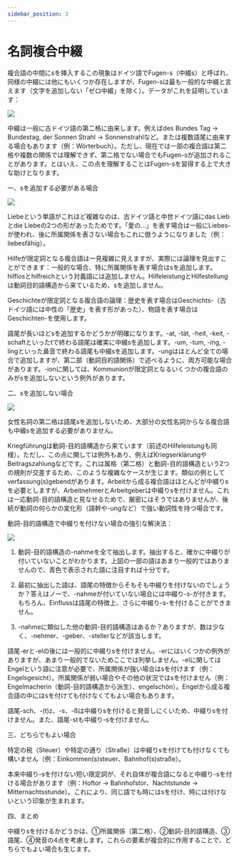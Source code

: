 ```yaml
---
sidebar_position: 3
---
```


# 名詞複合中綴

複合語の中間にsを挿入するこの現象はドイツ語でFugen-s（中綴s）と呼ばれ、同様の中綴には他にもいくつか存在しますが、Fugen-sは最も一般的な中綴と言えます（文字を追加しない「ゼロ中綴」を除く）。データがこれを証明しています：

![](./img/名词复合中缀-1.png)

中綴は一般に古ドイツ語の第二格に由来します。例えばdes Bundes Tag → Bundestag, der Sonnen Strahl → Sonnenstrahlなど。または複数語尾に由来する場合もあります（例：Wörterbuch）。ただし、現在では一部の複合語は第二格や複数の関係では理解できず、第二格でない場合でもFugen-sが追加されることがあります。とはいえ、この点を理解することはFugen-sを習得する上で大きな助けとなります。

一、sを追加する必要がある場合

![](./img/名词复合中缀-2.png)

Liebeという単語がこれほど複雑なのは、古ドイツ語と中世ドイツ語にdas Liebとdie Liebeの2つの形があったためです。「愛の...」を表す場合は一般にLiebes-が使われ、後に所属関係を表さない場合もこれに倣うようになりました（例：liebesfähig）。

Hilfeが限定詞となる複合語は一見複雑に見えますが、実際には論理を見出すことができます：一般的な場合、特に所属関係を表す場合はsを追加します。hilflosとhilfreichという対義語には追加しません。HilfeleistungとHilfestellungは動詞目的語構造から来ているため、sを追加しません。

Geschichteが限定詞となる複合語の論理：歴史を表す場合はGeschichts-（古ドイツ語には中性の「歴史」を表す形があった）、物語を表す場合はGeschichten-を使用します。

語尾が長いほどsを追加するかどうかが明確になります。-at, -tät, -heit, -keit, -schaftといったtで終わる語尾は確実に中綴sを追加します。-um, -tum, -ing, -lingといった鼻音で終わる語尾も中綴sを追加します。-ungはほとんど全ての場合で追加しますが、第二部（動詞目的語関係）で述べるように、両方可能な場合があります。-ionに関しては、Kommunionが限定詞となるいくつかの複合語のみがsを追加しないという例外があります。

二、sを追加しない場合

![](./img/名词复合中缀-3.png)

女性名詞の第二格は語尾sを追加しないため、大部分の女性名詞からなる複合語も中綴sを追加する必要がありません。

Kriegführungは動詞-目的語構造から来ています（前述のHilfeleistungも同様）。ただし、この点に関しては例外もあり、例えばKriegserklärungやBeitragszahlungなどです。これは属格（第二格）と動詞-目的語構造という2つの規則が交差するため、このような複雑なケースが生じます。類似の例としてverfassung(s)gebendがあります。Arbeitから成る複合語はほとんどが中綴りsを必要としますが、ArbeitnehmerとArbeitgeberは中綴りsを付けません。これは一応動詞-目的語構造と見なせるためで、厳密にはそうではありませんが、後続が動詞の何らかの変化形（語幹や-ungなど）で強い動詞性を持つ場合です。

動詞-目的語構造で中綴りを付けない場合の強引な解決法：

![](./img/名词复合中缀-4.png)

1. 動詞-目的語構造の-nahmeを全て抽出します。抽出すると、確かに中綴りが付いていないことがわかります。上図の一部の語はあまり一般的ではありませんので、青色で表示された語に注目すれば十分です。

2. 最初に抽出した語は、語尾の特徴からそもそも中綴りを付けないのでしょうか？答えはノーで、-nahmeが付いていない場合には中綴り-s-が付きます。もちろん、Einflussは語尾の特徴上、さらに中綴り-s-を付けることができません。

3. -nahmeに類似した他の動詞-目的語構造はあるか？ありますが、数は少なく、-nehmer、-geber、-stellerなどが該当します。

語尾-erと-elの後には一般的に中綴りsを付けません。-erにはいくつかの例外がありますが、あまり一般的でないためここでは列挙しません。-elに関してはEngelという語に注意が必要で、所属関係が強い場合はsを付けます（例：Engelsgesicht）。所属関係が弱い場合やその他の状況ではsを付けません（例：Engelmacherin（動詞-目的語構造から派生）、engelschön）。Engelから成る複合語の中にはsを付けても付けなくてもよい場合もあります。

語尾-sch、-(t)z、-s、-ßは中綴りsを付けると発音しにくいため、中綴りsを付けません。また、語尾-stも中綴り-sを付けません。

三、どちらでもよい場合

特定の税（Steuer）や特定の通り（Straße）は中綴りsを付けても付けなくても構いません（例：Einkommen(s)steuer、Bahnhof(s)straße）。

本来中綴り-sを付けない短い限定詞が、それ自体が複合語になると中綴り-sを付ける場合があります（例：Hoftor → Bahnhofstor、Nachtstunde → Mitternachtsstunde）。これにより、同じ語でも時にはsを付け、時には付けないという印象が生まれます。

四、まとめ

中綴りsを付けるかどうかは、①所属関係（第二格）、②動詞-目的語構造、③語尾、④発音の4点を考慮します。これらの要素が複合的に作用することで、どちらでもよい場合も生じます。